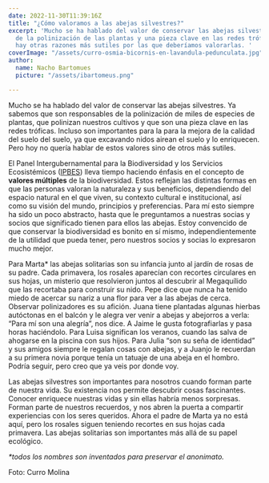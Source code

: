 ```yaml
---
date: 2022-11-30T11:39:16Z
title: "¿Cómo valoramos a las abejas silvestres?"
excerpt: 'Mucho se ha hablado del valor de conservar las abejas silvestres. Son responsables
  de la polinización de las plantas y una pieza clave en las redes tróficas. Pero
  hay otras razones más sutiles por las que deberíamos valorarlas. '
coverImage: "/assets/curro-osmia-bicornis-en-lavandula-pedunculata.jpg"
author:
  name: Nacho Bartomues
  picture: "/assets/ibartomeus.png"

---
```

Mucho se ha hablado del valor de conservar las abejas silvestres. Ya sabemos que son responsables de la polinización de miles de especies de plantas, que polinizan nuestros cultivos y que son una pieza clave en las redes tróficas. Incluso son importantes para la para la mejora de la calidad del suelo del suelo, ya que excavando nidos airean el suelo y lo enriquecen. Pero hoy no quería hablar de estos valores sino de otros más sutiles.

El Panel Intergubernamental para la Biodiversidad y los Servicios Ecosistémicos ([IPBES](http://www.aboutvalues.net/es/ipbes/ "IPBES")) lleva tiempo haciendo énfasis en el concepto de **valores múltiples** de la biodiversidad. Estos reflejan las distintas formas en que las personas valoran la naturaleza y sus beneficios, dependiendo del espacio natural en el que viven, su contexto cultural e institucional, así como su visión del mundo, principios y preferencias. Para mí esto siempre ha sido un poco abstracto, hasta que le preguntamos a nuestras socias y socios que significado tienen para ellos las abejas. Estoy convencido de que conservar la biodiversidad es bonito en sí mismo, independientemente de la utilidad que pueda tener, pero nuestros socios y socias lo expresaron mucho mejor.

Para Marta* las abejas solitarias son su infancia junto al jardín de rosas de su padre. Cada primavera, los rosales aparecían con recortes circulares en sus hojas, un misterio que resolvieron juntos al descubrir al Megaquílido que las recortaba para construir su nido. Pepe dice que nunca ha tenido miedo de acercar su nariz a una flor para ver a las abejas de cerca. Observar polinizadores es su afición. Juana tiene plantadas algunas hierbas autóctonas en el balcón y le alegra ver venir a abejas y abejorros a verla: “Para mí son una alegría”, nos dice. A Jaime le gusta fotografiarlas y pasa horas haciéndolo. Para Luisa significan los veranos, cuando las salva de ahogarse en la piscina con sus hijos. Para Julia “son su seña de identidad” y sus amigos siempre le regalan cosas con abejas, y a Juanjo le recuerdan a su primera novia porque tenía un tatuaje de una abeja en el hombro. Podría seguir, pero creo que ya veis por donde voy.

Las abejas silvestres son importantes para nosotros cuando forman parte de nuestra vida. Su existencia nos permite descubrir cosas fascinantes. Conocer enriquece nuestras vidas y sin ellas habría menos sorpresas. Forman parte de nuestros recuerdos, y nos abren la puerta a compartir experiencias con los seres queridos. Ahora el padre de Marta ya no está aquí, pero los rosales siguen teniendo recortes en sus hojas cada primavera. Las abejas solitarias son importantes más allá de su papel ecológico.

_*todos los nombres son inventados para preservar el anonimato._

Foto: Curro Molina